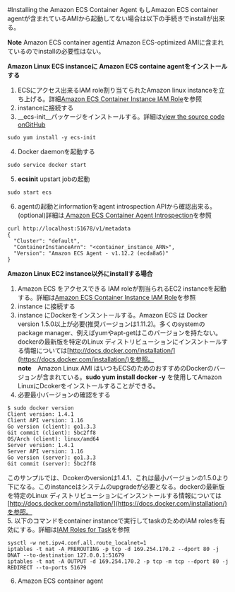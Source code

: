 #Installing the Amazon ECS Container Agent
もしAmazon ECS container agentが含まれているAMIから起動してない場合は以下の手続きでinstallが出来る。

**Note** Amazon ECS container agentは Amazon ECS-optimized AMIに含まれているのでinstallの必要性はない。

**Amazon Linux ECS instanceに Amazon ECS containe agentをインストールする**
1. ECSにアクセス出来るIAM role割り当てられたAmazon linux instanceを立ち上げる。詳細[Amazon ECS Container Instance IAM Role](http://docs.aws.amazon.com/AmazonECS/latest/developerguide/instance_IAM_role.html)を参照
2. instanceに接続する
3. __ecs-init__パッケージをインストールする。詳細は[view the source code onGitHub](https://github.com/aws/amazon-ecs-init)
```
sudo yum install -y ecs-init
```
4. Docker daemonを起動する
```
sudo service docker start
```
5. __ecsinit__ upstart jobの起動
```
sudo start ecs
```
6. agentの起動とinformationをagent introspection APIから確認出来る。(optional)詳細は[ Amazon ECS Container Agent Introspection](ecs-agent-introspection.md)を参照
```
curl http://localhost:51678/v1/metadata
{
  "Cluster": "default",
  "ContainerInstanceArn": "<container_instance_ARN>",
  "Version": "Amazon ECS Agent - v1.12.2 (ecda8a6)"
}
```

**Amazon Linux EC2 instance以外にinstallする場合**
1. Amazon ECS をアクセスできる IAM roleが割当られるEC2 instanceを起動する。詳細は[Amazon ECS Container Instance IAM Role](http://docs.aws.amazon.com/AmazonECS/latest/developerguide/instance_IAM_role.html)を参照
2. instance に接続する
3. instance にDockerをインスントールする。Amazon ECS は Docker version 1.5.0以上が必要(推奨バージョンは1.11.2)。多くのsystemのpackage manager、例えばyumやapt-getはこのバージョンを持たない。dockerの最新版を特定のLinux ディストリビューションにインスントールする情報については[http://docs.docker.com/installation/](https://docs.docker.com/installation/)を参照。<br />**note**　Amazon Linux AMI はいつもECSのためのおすすめのDockerのバージョンが含まれている。**sudo yum install docker -y** を使用してAmazon LinuxにDcokerをインストールすることができる。
4. 必要最小バージョンの確認をする
```
$ sudo docker version
Client version: 1.4.1
Client API version: 1.16
Go version (client): go1.3.3
Git commit (client): 5bc2ff8
OS/Arch (client): linux/amd64
Server version: 1.4.1
Server API version: 1.16
Go version (server): go1.3.3
Git commit (server): 5bc2ff8
```
このサンプルでは、Dcokerのversionは1.4.1、これは最小バージョンの1.5.0より下になる。このinstanceはシステムのupgradeが必要となる。dockerの最新版を特定のLinux ディストリビューションにインスントールする情報については[http://docs.docker.com/installation/](https://docs.docker.com/installation/)を参照。<br />
5. 以下のコマンドをcontainer instanceで実行してtaskのためのIAM rolesを有効にする。詳細は[IAM Roles for Task](http://docs.aws.amazon.com/AmazonECS/latest/developerguide/task-iam-roles.html)を参照
```
sysctl -w net.ipv4.conf.all.route_localnet=1
iptables -t nat -A PREROUTING -p tcp -d 169.254.170.2 --dport 80 -j DNAT --to-destination 127.0.0.1:51679
iptables -t nat -A OUTPUT -d 169.254.170.2 -p tcp -m tcp --dport 80 -j REDIRECT --to-ports 51679
```
6. Amazon ECS container agent